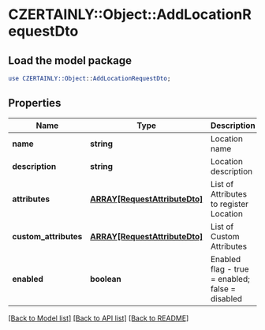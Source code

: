 # CZERTAINLY::Object::AddLocationRequestDto

## Load the model package
```perl
use CZERTAINLY::Object::AddLocationRequestDto;
```

## Properties
Name | Type | Description | Notes
------------ | ------------- | ------------- | -------------
**name** | **string** | Location name | 
**description** | **string** | Location description | [optional] 
**attributes** | [**ARRAY[RequestAttributeDto]**](RequestAttributeDto.md) | List of Attributes to register Location | 
**custom_attributes** | [**ARRAY[RequestAttributeDto]**](RequestAttributeDto.md) | List of Custom Attributes | [optional] 
**enabled** | **boolean** | Enabled flag - true &#x3D; enabled; false &#x3D; disabled | [optional] [default to false]

[[Back to Model list]](../README.md#documentation-for-models) [[Back to API list]](../README.md#documentation-for-api-endpoints) [[Back to README]](../README.md)


